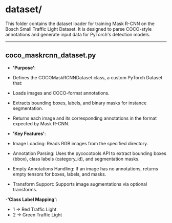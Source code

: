 # dataset/

This folder contains the dataset loader for training Mask R-CNN on the Bosch Small Traffic Light Dataset. It is designed to parse COCO-style annotations and generate input data for PyTorch's detection models.

---

## coco_maskrcnn_dataset.py
- **'Purpose'**:
- Defines the COCOMaskRCNNDataset class, a custom PyTorch Dataset that:
- Loads images and COCO-format annotations.
- Extracts bounding boxes, labels, and binary masks for instance segmentation.
- Returns each image and its corresponding annotations in the format expected by Mask R-CNN.

- **'Key Features'**:
- Image Loading: Reads RGB images from the specified directory.
- Annotation Parsing: Uses the pycocotools API to extract bounding boxes (bbox), class labels (category_id), and segmentation masks.
- Empty Annotations Handling: If an image has no annotations, returns empty tensors for boxes, labels, and masks.
- Transform Support: Supports image augmentations via optional transforms.

-**'Class Label Mapping'**:
- 1 → Red Traffic Light
- 2 → Green Traffic Light



